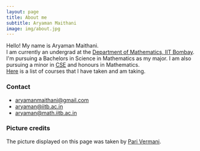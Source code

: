 ```yaml
---
layout: page
title: About me
subtitle: Aryaman Maithani
image: img/about.jpg
---
```


Hello! My name is Aryaman Maithani.  
I am currently an undergrad at the [Department of Mathematics, IIT Bombay](http://www.math.iitb.ac.in). I'm pursuing a Bachelors in Science in Mathematics as my major. I am also pursuing a minor in [CSE](http://www.cse.iitb.ac.in) and honours in Mathematics.   
[Here](/aboutme/courses) is a list of courses that I have taken and am taking.

### Contact

* [aryamanmaithani@gmail.com](mailto:aryamanmaithani@gmail.com)
* [aryaman@iitb.ac.in](mailto:aryaman@iitb.ac.in)
* [aryaman@math.iitb.ac.in](mailto:aryaman@math.iitb.ac.in)


### Picture credits
The picture displayed on this page was taken by [Pari Vermani](/img/park.jpg).
